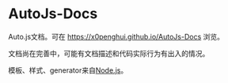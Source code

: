 # AutoJs-Docs

Auto.js文档。可在 https://x0penghui.github.io/AutoJs-Docs 浏览。

文档尚在完善中，可能有文档描述和代码实际行为有出入的情况。

模板、样式、generator来自[Node.js](https://github.com/nodejs/node/tree/master/doc)。
